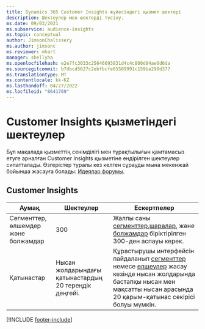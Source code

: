 ```yaml
---
title: Dynamics 365 Customer Insights жүйесіндегі қызмет шектері
description: Шектеулер мен шектерді түсіну.
ms.date: 09/03/2021
ms.subservice: audience-insights
ms.topic: conceptual
author: JimsonChalissery
ms.author: jimsonc
ms.reviewer: mhart
manager: shellyha
ms.openlocfilehash: e2e7fc3033c25646693831d4c4c800d84ae6d6da
ms.sourcegitcommit: b7dbcd5627c2ebfbcfe65589991c159ba290d377
ms.translationtype: MT
ms.contentlocale: kk-KZ
ms.lasthandoff: 04/27/2022
ms.locfileid: "8641769"
---
```

# <a name="service-limits-in-customer-insights"></a>Customer Insights қызметіндегі шектеулер

Бұл мақалада қызметтің сенімділігі мен тұрақтылығын қамтамасыз етуге арналған Customer Insights қызметіне ендірілген шектеулер сипатталады. Өзгерістер туралы кез келген сұрауды мына мекенжай бойынша жасауға болады: [Идеялар форумы](https://go.microsoft.com/fwlink/?linkid=2074172). 

## <a name="customer-insights"></a>Customer Insights

| Аумақ  | Шектеулер  | Ескертпелер |
|-------------|---------------------------------------------------------------------|---------------------------------------------------------------------|
| Сегменттер, өлшемдер және болжамдар | 300  | Жалпы саны [сегменттер](segments.md),[шаралар](measures.md), және [болжамдар](predictions.md) біріктірілген 300-ден аспауы керек.  |
| Қатынастар | Нысан жолдарындағы қатынастардың 20 тереңдік деңгейі. | Құрастырушы интерфейсін пайдаланып [сегменттер](segments.md) немесе [өлшеулер](measures.md) жасау кезінде нысан жолдарында бастапқы нысан мен мақсатты нысан арасында 20 қарым-қатынас секірісі болуы мүмкін.  |


[!INCLUDE [footer-include](includes/footer-banner.md)]
